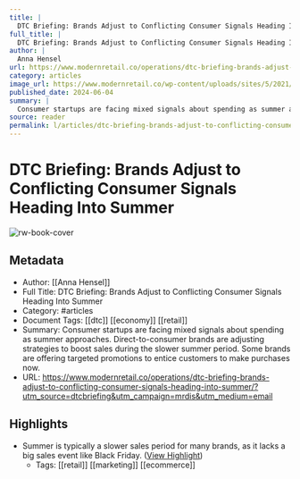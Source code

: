 ```yaml
---
title: |
  DTC Briefing: Brands Adjust to Conflicting Consumer Signals Heading Into Summer
full_title: |
  DTC Briefing: Brands Adjust to Conflicting Consumer Signals Heading Into Summer
author: |
  Anna Hensel
url: https://www.modernretail.co/operations/dtc-briefing-brands-adjust-to-conflicting-consumer-signals-heading-into-summer/?utm_source=dtcbriefing&utm_campaign=mrdis&utm_medium=email
category: articles
image_url: https://www.modernretail.co/wp-content/uploads/sites/5/2021/02/MR_DTC_email-banner-06.jpg
published_date: 2024-06-04
summary: |
  Consumer startups are facing mixed signals about spending as summer approaches. Direct-to-consumer brands are adjusting strategies to boost sales during the slower summer period. Some brands are offering targeted promotions to entice customers to make purchases now.
source: reader
permalink: l/articles/dtc-briefing-brands-adjust-to-conflicting-consumer-signals-heading-into-summer
---
```

# DTC Briefing: Brands Adjust to Conflicting Consumer Signals Heading Into Summer

![rw-book-cover](https://www.modernretail.co/wp-content/uploads/sites/5/2021/02/MR_DTC_email-banner-06.jpg)

## Metadata
- Author: [[Anna Hensel]]
- Full Title: DTC Briefing: Brands Adjust to Conflicting Consumer Signals Heading Into Summer
- Category: #articles
- Document Tags: [[dtc]] [[economy]] [[retail]] 
- Summary: Consumer startups are facing mixed signals about spending as summer approaches. Direct-to-consumer brands are adjusting strategies to boost sales during the slower summer period. Some brands are offering targeted promotions to entice customers to make purchases now.
- URL: https://www.modernretail.co/operations/dtc-briefing-brands-adjust-to-conflicting-consumer-signals-heading-into-summer/?utm_source=dtcbriefing&utm_campaign=mrdis&utm_medium=email

## Highlights
- Summer is typically a slower sales period for many brands, as it lacks a big sales event like Black Friday. ([View Highlight](https://read.readwise.io/read/01hzrx6nqq5j3vgepmdexc64f1))
    - Tags: [[retail]] [[marketing]] [[ecommerce]] 


